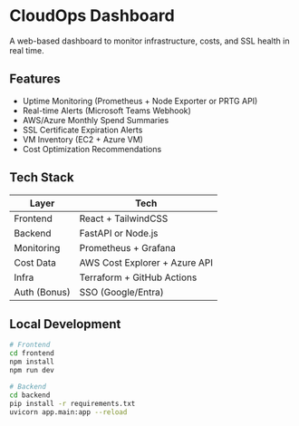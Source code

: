 # CloudOps Dashboard

A web-based dashboard to monitor infrastructure, costs, and SSL health in real time.

## Features

-  Uptime Monitoring (Prometheus + Node Exporter or PRTG API)
-  Real-time Alerts (Microsoft Teams Webhook)
-  AWS/Azure Monthly Spend Summaries
-  SSL Certificate Expiration Alerts
-  VM Inventory (EC2 + Azure VM)
-  Cost Optimization Recommendations

## Tech Stack

| Layer      | Tech                         |
|------------|------------------------------|
| Frontend   | React + TailwindCSS          |
| Backend    | FastAPI or Node.js           |
| Monitoring | Prometheus + Grafana         |
| Cost Data  | AWS Cost Explorer + Azure API|
| Infra      | Terraform + GitHub Actions   |
| Auth (Bonus) | SSO (Google/Entra)         |

## Local Development

```bash
# Frontend
cd frontend
npm install
npm run dev

# Backend
cd backend
pip install -r requirements.txt
uvicorn app.main:app --reload
